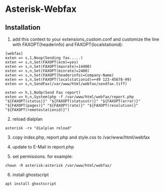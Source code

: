 # Asterisk-Webfax

## Installation

1. add this context to your extensions_custom.conf and customize the line with FAXOPT(headerinfo) and FAXOPT(localstationid):

```
[webfax]
exten => s,1,Noop(Sending fax.....)
exten => s,n,Set(FAXOPT(ecm)=yes)
exten => s,n,Set(FAXOPT(maxrate)=14400)
exten => s,n,Set(FAXOPT(minrate)=2400)
exten => s,n,Set(FAXOPT(headerinfo)=Company-Name)
exten => s,n,Set(FAXOPT(localstationid)=+49 123-45678-99)
exten => s,n,SendFax(/var/www/html/webfax/sendfax.tiff)

exten => h,1,NoOp(Send Fax report)
exten => h,n,System(php -f /var/www/html/webfax/report.php "${FAXOPT(status)}" "${FAXOPT(statusstr)}" "${FAXOPT(error)}" "${FAXOPT(pages)}" "${FAXOPT(rate)}" "${FAXOPT(resolution)}" "${FAXOPT(remotestationid)}")
```

2. reload dialplan

```
asterisk -rx "dialplan reload"
```

3. copy index.php, report.php and style.css to /var/www/html/webfax

4. update to E-Mail in report.php

5. set permissions. for example:

```
chown -R asterisk:asterisk /var/www/html/webfax/
```

6. install ghostscript

```
apt install ghostscript
```

